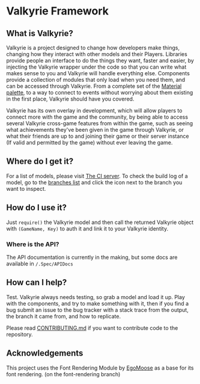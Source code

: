 # Valkyrie Framework
## What is Valkyrie?
Valkyrie is a project designed to change how developers make things, changing how they interact with other models and their Players. 
Libraries provide people an interface to do the things they want, faster and easier, by injecting the Valkyrie wrapper under the code so that you can write what makes sense to you and Valkyrie will handle everything else. 
Components provide a collection of modules that only load when you need them, and can be accessed through Valkyrie. From a complete set of the [Material palette](https://www.google.com/design/spec/style/color.html), to a way to connect to events without worrying about them existing in the first place, Valkyrie should have you covered. 

Valkyrie has its own overlay in development, which will allow players to connect more with the game and the community, by being able to access several Valkyrie cross-game features from within the game, such as seeing what achievements they've been given in the game through Valkyrie, or what their friends are up to and joining their game or their server instance (If valid and permitted by the game) without ever leaving the game.

## Where do I get it?
For a list of models, please visit [The CI server](http://gskw.dedyn.io:9999/models).
To check the build log of a model, go to the [branches list](https://github.com/ValkyrieRBXL/ValkyrieFramework/branches) and click the icon next to the branch you want to inspect.

## How do I use it?
Just `require()` the Valkyrie model and then call the returned Valkyrie object with `(GameName, Key)` to auth it and link it to your Valkyrie identity.

### Where is the API?
The API documentation is currently in the making, but some docs are available in `/.Spec/APIDocs`

## How can I help?
Test. Valkyrie always needs testing, so grab a model and load it up. Play with the components, and try to make something with it, then if you find a bug submit an issue to the bug tracker with a stack trace from the output, the branch it came from, and how to replicate.

Please read [CONTRIBUTING.md](https://github.com/ValkyrieRBXL/ValkyrieFramework/blob/bleeding-edge/CONTRIBUTING.md) if you want to contribute code to the repository.

## Acknowledgements
This project uses the Font Rendering Module by [EgoMoose](http://www.roblox.com/users/2155311/profile) as a base for its font rendering. (on the font-rendering branch)
